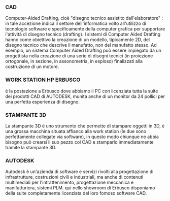 ### **CAD**

Computer-Aided Drafting, cioè "disegno tecnico assistito dall'elaboratore" :  in tale accezione indica il settore dell'informatica volto all'utilizzo di tecnologie software e specificamente della computer grafica per supportare l'attività di disegno tecnico (drafting). I sistemi di Computer Aided Drafting hanno come obiettivo la creazione di un modello, tipicamente 2D, del disegno tecnico che descrive il manufatto, non del manufatto stesso. Ad esempio, un sistema Computer Aided Drafting può essere impiegato da un progettista nella creazione di una serie di disegni tecnici (in proiezione ortogonale, in sezione, in assonometria, in esploso) finalizzati alla costruzione di un motore.
### **WORK STATION HP ERBUSCO**

è la postazione a Erbusco dove abbiamo il PC con licenziata tutta la suite dei prodotti CAD di AUTODESK, munita anche di un monitor da 24 pollici per una perfetta esperienza di disegno.
### **STAMPANTE 3D**

La stampante 3D è uno strumento che permette di stampare oggetti in 3D, è una grossa macchina situata affianco alla work station (le due sono perfettamente collegate via software), in questo modo chiunque ne abbia bisogno può crearsi il suo pezzo col CAD e stamparlo immediatamente tramite la stampante 3D.
### **AUTODESK**

Autodesk è un'azienda di software e servizi rivolti alla progettazione di infrastrutture, costruzioni civili e industriali, ma anche di contenuti multimediali per l'intrattenimento, progettazione meccanica e manifatturiera, sistemi PLM. qui nello showroom di Erbusco disponiamo della suite completamente licenziata del loro fomoso software CAD.
